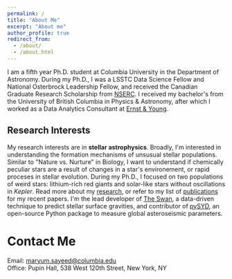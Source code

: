 ```yaml
---
permalink: /
title: "About Me"
excerpt: "About me"
author_profile: true
redirect_from: 
  - /about/
  - /about.html
---
```


I am a fifth year Ph.D. student at Columbia University in the Department of Astronomy. During my Ph.D., I was a LSSTC Data Science Fellow and National Osterbrock Leadership Fellow, and received the Canadian Graduate Research Scholarship from [NSERC](https://www.nserc-crsng.gc.ca/Students-Etudiants/PG-CS/CGSD-BESCD_eng.asp). I received my bachelor's from the University of British Columbia in Physics & Astronomy, after which I worked as a Data Analytics Consultant at [Ernst & Young](https://www.ey.com/en_ca).<br>

## Research Interests

My research interests are in **stellar astrophysics**. Broadly, I'm interested in understanding the formation mechanisms of unsusual stellar populations. Similar to "Nature vs. Nurture" in Biology, I want to understand if chemically peculiar stars are a result of changes in a star's environement, or rapid proceses in stellar evolution. During my Ph.D., I focused on two populations of weird stars: lithium-rich red giants and solar-like stars without oscillations in _Kepler_. Read more about my [research](https://maryumsayeed.github.io/research/), or refer to my list of [publications](https://maryumsayeed.github.io/publications/) for my recent papers. I'm the lead developer of [The Swan](https://github.com/MaryumSayeed/TheSwan), a data-driven technique to predict stellar surface gravities, and contributor of [pySYD](https://pysyd.readthedocs.io/en/latest/), an open-source Python package to measure global asteroseismic parameters. 


Contact Me
======
Email: [maryum.sayeed@columbia.edu](mailto:maryum.sayeed@columbia.edu) <br>
Office: Pupin Hall, 538 West 120th Street, New York, NY
